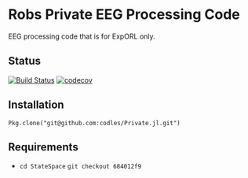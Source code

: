 # Robs Private EEG Processing Code

EEG processing code that is for ExpORL only.

## Status

[![Build Status](https://magnum.travis-ci.com/codles/Private.jl.svg?token=EhmwZNvSZsyUdgEQKvoW&branch=master)](https://magnum.travis-ci.com/codles/Private.jl)
[![codecov](https://codecov.io/gh/codles/Private.jl/branch/master/graph/badge.svg?token=xfWkD6Q14V)](https://codecov.io/gh/codles/Private.jl)


## Installation

`Pkg.clone("git@github.com:codles/Private.jl.git")`


## Requirements

* `cd StateSpace` `git checkout 684012f9`
